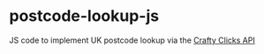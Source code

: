 postcode-lookup-js
==================

JS code to implement UK postcode lookup via the <a href="https://craftyclicks.co.uk/support/">Crafty Clicks API</a>
